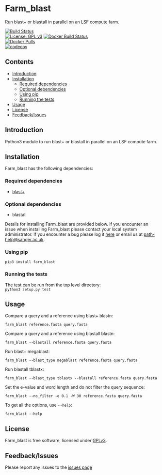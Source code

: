 # Farm_blast
Run blast+ or blastall in parallel on an LSF compute farm.

[![Build Status](https://travis-ci.org/sanger-pathogens/Farm_blast.svg?branch=master)](https://travis-ci.org/sanger-pathogens/Farm_blast)   
[![License: GPL v3](https://img.shields.io/badge/License-GPL%20v3-brightgreen.svg)](https://github.com/sanger-pathogens/Farm_blast/blob/master/LICENSE)
[![Docker Build Status](https://img.shields.io/docker/cloud/build/sangerpathogens/farm_blast.svg)](https://hub.docker.com/r/sangerpathogens/farm_blast)  
[![Docker Pulls](https://img.shields.io/docker/pulls/sangerpathogens/farm_blast.svg)](https://hub.docker.com/r/sangerpathogens/farm_blast)  
[![codecov](https://codecov.io/gh/sanger-pathogens/Farm_blast/branch/master/graph/badge.svg)](https://codecov.io/gh/sanger-pathogens/Farm_blast) 

## Contents
  * [Introduction](#introduction)
  * [Installation](#installation)
    * [Required dependencies](#required-dependencies)
    * [Optional dependencies](#optional-dependencies)
    * [Using pip](#using-pip)
    * [Running the tests](#running-the-tests)
  * [Usage](#usage)
  * [License](#license)
  * [Feedback/Issues](#feedbackissues)

## Introduction
Python3 module to run blast+ or blastall in parallel on an LSF compute farm.

## Installation
Farm_blast has the following dependencies:

### Required dependencies
  * [blast+](http://blast.ncbi.nlm.nih.gov/Blast.cgi?CMD=Web&PAGE_TYPE=BlastDocs&DOC_TYPE=Download)
### Optional dependencies
  * blastall

Details for installing Farm_blast are provided below. If you encounter an issue when installing Farm_blast please contact your local system administrator. If you encounter a bug please log it [here](https://github.com/sanger-pathogens/Farm_blast/issues) or email us at path-help@sanger.ac.uk.

### Using pip
`pip3 install farm_blast`

### Running the tests
The test can be run from the top level directory:   
`python3 setup.py test`

## Usage
Compare a query and a reference using blast+ blastn:

`farm_blast reference.fasta query.fasta`

Compare a query and a reference using blastall blastn:

`farm_blast --blastall reference.fasta query.fasta`

Run blast+ megablast:

`farm_blast --blast_type megablast reference.fasta query.fasta`

Run blastall tblastx:

`farm_blast --blast_type tblastx --blastall reference.fasta query.fasta`

Set the e-value and word length and do not filter the query sequence:

`farm_blast --no_filter -e 0.1 -W 30 reference.fasta query.fasta`

To get all the options, use `--help`:

`farm_blast --help`

## License
Farm_blast is free software, licensed under [GPLv3](https://github.com/sanger-pathogens/Farm_blast/blob/master/LICENSE).

## Feedback/Issues
Please report any issues to the [issues page](https://github.com/sanger-pathogens/Farm_blast/issues)
